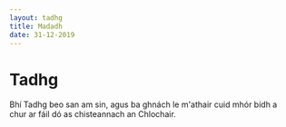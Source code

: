 ```yaml
---
layout: tadhg
title: Madadh
date: 31-12-2019
---
```


# Tadhg

Bhí Tadhg beo san am sin, agus ba ghnách le
m'athair cuid mhór bídh a chur ar fáil dó as
chisteannach an Chlochair.
